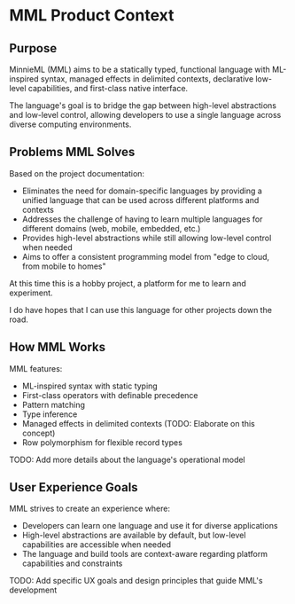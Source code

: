 # MML Product Context

## Purpose

MinnieML (MML) aims to be a statically typed, functional language with ML-inspired syntax, managed effects in delimited contexts, declarative low-level capabilities, and first-class native interface.

The language's goal is to bridge the gap between high-level abstractions and low-level control, allowing developers to use a single language across diverse computing environments.

## Problems MML Solves

Based on the project documentation:

- Eliminates the need for domain-specific languages by providing a unified language that can be used across different platforms and contexts
- Addresses the challenge of having to learn multiple languages for different domains (web, mobile, embedded, etc.)
- Provides high-level abstractions while still allowing low-level control when needed
- Aims to offer a consistent programming model from "edge to cloud, from mobile to homes"

At this time this is a hobby project, a platform for me to learn and
experiment.

I do have hopes that I can use this language for other projects down the road.

## How MML Works

MML features:

- ML-inspired syntax with static typing
- First-class operators with definable precedence
- Pattern matching
- Type inference
- Managed effects in delimited contexts (TODO: Elaborate on this concept)
- Row polymorphism for flexible record types

TODO: Add more details about the language's operational model

## User Experience Goals

MML strives to create an experience where:

- Developers can learn one language and use it for diverse applications
- High-level abstractions are available by default, but low-level capabilities are accessible when needed
- The language and build tools are context-aware regarding platform capabilities and constraints

TODO: Add specific UX goals and design principles that guide MML's development
